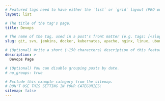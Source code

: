 ```yaml
---
# Featured tags need to have either the `list` or `grid` layout (PRO only).
layout: list

# The title of the tag's page.
title: Devops

# The name of the tag, used in a post's front matter (e.g. tags: [<slug>]).
slug: git, svn, jenkins, docker, kubernates, apache, nginx, linux, ubuntu

# (Optional) Write a short (~150 characters) description of this featured tag.
description: >
  Devops Page

# (Optional) You can disable grouping posts by date.
# no_groups: true

# Exclude this example category from the sitemap.
# DON'T USE THIS SETTING IN YOUR CATEGORIES!
sitemap: false
---
```

